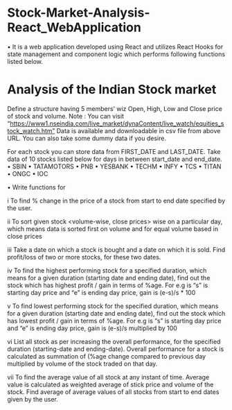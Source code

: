 # Stock-Market-Analysis-React_WebApplication
•  It is a web application developed using React and utilizes React Hooks for state management and component logic which performs following functions listed below.

# Analysis of the Indian Stock market
Define a structure having 5 members’ wiz Open, High, Low and Close price of stock and volume.
Note : You can visit
“https://www1.nseindia.com/live_market/dynaContent/live_watch/equities_stock_watch.htm” Data is available
and downloadable in csv file from above URL. You can also take some dummy data if you desire.

For each stock you can store data from FIRST_DATE and LAST_DATE. Take data of 10 stocks listed below for
days in between start_date and end_date.
• SBIN
• TATAMOTORS
• PNB
• YESBANK
• TECHM
• INFY
• TCS
• TITAN
• ONGC
• IOC

• Write functions for

i To find % change in the price of a stock from start to end date specified by the user.


ii To sort given stock &lt;volume-wise, close prices&gt; wise on a particular day, which means data is sorted
first on volume and for equal volume based in close prices

iii Take a date on which a stock is bought and a date on which it is sold. Find profit/loss of two or more
stocks, for these two dates.


iv To find the highest performing stock for a specified duration, which means for a given duration (starting
date and ending date), find out the stock which has highest profit / gain in terms of %age. For e.g is “s”
is starting day price and “e” is ending day price, gain is (e-s)/s * 100


v To find lowest performing stock for the specified duration, which means for a given duration (starting
date and ending date), find out the stock which has lowest profit / gain in terms of %age. For e.g is “s”
is starting day price and “e” is ending day price, gain is (e-s)/s multiplied by 100


vi List all stock as per increasing the overall performance, for the specified duration (starting-date and
ending-date). Overall performance for a stock is calculated as summation of (%age change compared to
previous day multiplied by volume of the stock traded on that day.


vii To find the average value of all stock at any instant of time. Average value is calculated as weighted
average of stick price and volume of the stock. Find average of average values of all stocks from start to
end dates given by the user.
